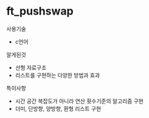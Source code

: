 # ft_pushswap
사용기술
- c언어

알게된것
- 선형 자료구조
- 리스트를 구현하는 다양한 방법과 효과

특이사항
- 시간 공간 복잡도가 아니라 연산 횟수기준의 알고리즘 구현
- 더미, 단방향, 양방향, 환형 리스트 구현

